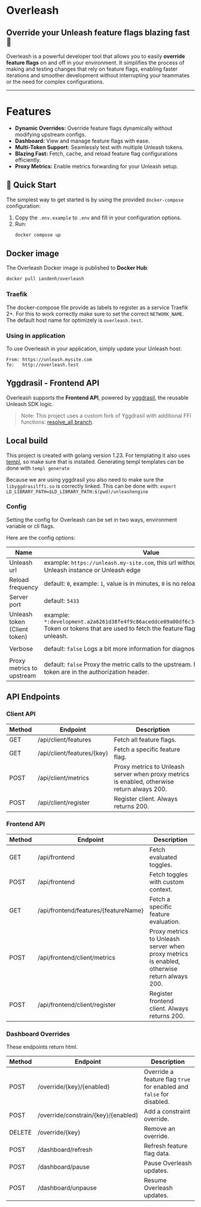 # Overleash

## Override your Unleash feature flags blazing fast 🚀

Overleash is a powerful developer tool that allows you to easily **override feature flags** on and off in your environment. It simplifies the process of making and testing changes that rely on feature flags, enabling faster iterations and smoother development without interrupting your teammates or the need for complex configurations.

---

# Features
- **Dynamic Overrides:** Override feature flags dynamically without modifying upstream configs.
- **Dashboard:** View and manage feature flags with ease.
- **Multi-Token Support:** Seamlessly test with multiple Unleash tokens.
- **Blazing Fast:** Fetch, cache, and reload feature flag configurations efficiently.
- **Proxy Metrics:** Enable metrics forwarding for your Unleash setup.

## 🚀 Quick Start

The simplest way to get started is by using the provided `docker-compose` configuration:

1. Copy the `.env.example` to `.env` and fill in your configuration options.
2. Run:
   ```bash
   docker compose up
   ```

## Docker image
The Overleash Docker image is published to **Docker Hub**:
```bash
docker pull iandenh/overleash
```

### Traefik

The docker-compose file provide as labels to register as a service Traefik 2+. For this to work correctly make sure to
set the correct `NETWORK_NAME`.
The default host name for optimizely is `overleash.test`.

### Using in application
To use Overleash in your application, simply update your Unleash host:
```plaintext
From: https://unleash.mysite.com
To:   http://overleash.test
```

## Yggdrasil - Frontend API

Overleash supports the **Frontend API**, powered by [yggdrasil](https://github.com/Unleash/yggdrasil), the reusable Unleash SDK logic.

> Note: This project uses a custom fork of Yggdrasil with additional FFI functions: [resolve_all branch](https://github.com/Iandenh/yggdrasil/tree/resolve_all).

## Local build

This project is created with golang version 1.23. For templating it also
uses [templ](https://github.com/a-h/templ/tree/main), so make sure that is installed.
Generating templ templates can be done with `templ generate`

Because we are using yggdrasil you also need to make sure the `libyggdrasilffi.so` is correctly linked. This can be done
with:
`export LD_LIBRARY_PATH=$LD_LIBRARY_PATH:$(pwd)/unleashengine`

### Config

Setting the config for Overleash can be set in two ways, environment variable or cli flags.

Here are the config options:

| Name 	                        | Value	                                                                                                                                                                   | Env	                      | Flag	              |
|-------------------------------|--------------------------------------------------------------------------------------------------------------------------------------------------------------------------|---------------------------|--------------------|
| Unleash url	                  | 	 example: `https://unleash.my-site.com`, this url without `/api`, can be a Unleash instance or Unleash edge                                                             | `OVERLEASH_URL`	          | `--url`	           |
| Reload frequency	             | 	  default: `0`, example: `1`, value is in minutes, `0` is no reload                                                                                                     | `OVERLEASH_RELOAD`	       | `--reload`	        |
| Server port	                  | default: `5433`                                                                                                                                                          | `OVERLEASH_PORT`	         | `--port`	          |
| Unleash token (Client token)	 | example:  `*:development.a2a6261d38fe4f9c86aceddce09a00df6c348fd0feeab3c24a9547f2` Token or tokens that are used to fetch the feature flag config from upstream unleash. | `OVERLEASH_TOKEN`	        | `--token`	         |
| Verbose	                      | default:  `false` Logs a bit more information for diagnose issues                                                                                                        | `OVERLEASH_VERBOSE`	      | `--verbose`	       |
| Proxy metrics to upstream	    | default:  `false` Proxy the metric calls to the upstream. Make sure the correct token are in the authorization header.                                                   | `OVERLEASH_PROXY_METRICS`	      | `--proxy-metrics`	 |

## API Endpoints
### Client API
| Method | Endpoint                | Description                                                                                 |
|--------|-------------------------|---------------------------------------------------------------------------------------------|
| GET | /api/client/features    | Fetch all feature flags.                                                                    |
| GET | /api/client/features/{key} | Fetch a specific feature flag.                                                              |
| POST | /api/client/metrics     | Proxy metrics to Unleash server when proxy metrics is enabled, otherwise return always 200. |
| POST | /api/client/register    | Register client. Always returns 200.                                                        |


### Frontend API
| Method | Endpoint                         | Description                                                                                |
|---------|----------------------------------|--------------------------------------------------------------------------------------------|
| GET | /api/frontend                    | Fetch evaluated toggles.                                                                   |
| POST | /api/frontend                    | Fetch toggles with custom context.                                                         |
| GET | /api/frontend/features/{featureName} | Fetch a specific feature evaluation.                                                       |
| POST | /api/frontend/client/metrics     | Proxy metrics to Unleash server when proxy metrics is enabled, otherwise return always 200. |
| POST | /api/frontend/client/register    | Register frontend client. Always returns 200.                                              |


### Dashboard Overrides
These endpoints return html.

| Method | Endpoint                          | Description                                                                        |
|--------|-----------------------------------|------------------------------------------------------------------------------------|
| POST | /override/{key}/{enabled}         | Override a feature flag `true` for enabled and `false` for disabled. |
| POST | /override/constrain/{key}/{enabled} | Add a constraint override.                                                         |
| DELETE | /override/{key}                   | Remove an override.                                                                |
| POST | /dashboard/refresh                | Refresh feature flag data.                                                         |
| POST | /dashboard/pause                  | Pause Overleash updates.                                                           |
| POST | /dashboard/unpause                | Resume Overleash updates.                                                          |
